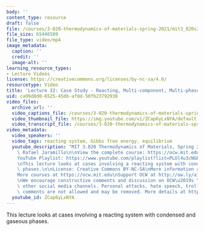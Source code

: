 ```yaml
---
body: ''
content_type: resource
draft: false
file: /courses/3-020-thermodynamics-of-materials-spring-2021/mit3_020s21_lecture_32_1080p_v2_360p_16_9.mp4
file_size: 65446509
file_type: video/mp4
image_metadata:
  caption: ''
  credit: ''
  image-alt: ''
learning_resource_types:
- Lecture Videos
license: https://creativecommons.org/licenses/by-nc-sa/4.0/
resourcetype: Video
title: 'Lecture 32: Case Study - Reacting, Multi-component, Multi-phase Systems'
uid: ca99d8d0-6525-45db-af0d-50fb23792938
video_files:
  archive_url: ''
  video_captions_file: /courses/3-020-thermodynamics-of-materials-spring-2021/mit3_020s21_lecture_32_1080p_v2_captions.vtt
  video_thumbnail_file: https://img.youtube.com/vi/ZCap6yLxNYA/default.jpg
  video_transcript_file: /courses/3-020-thermodynamics-of-materials-spring-2021/mit3_020s21_lecture_32_1080p_v2_transcript.pdf
video_metadata:
  video_speakers: ''
  video_tags: reacting system, Gibbs free energy, equilibrium
  youtube_description: "MIT 3.020 Thermodynamics of Materials, Spring 2021\nInstructor:\
    \ Rafael Jaramillo\n\nView the complete course: https://ocw.mit.edu/courses/3-020-thermodynamics-of-materials-spring-2021/\n\
    YouTube Playlist: https://www.youtube.com/playlist?list=PLUl4u3cNGP61g-yRbJz4ghFPJLiok1HxX\n\
    \nThis lecture looks at cases involving a reacting system with condensed and gaseous\
    \ phases.\n\nLicense: Creative Commons BY-NC-SA\nMore information at https://ocw.mit.edu/terms\n\
    More courses at https://ocw.mit.edu\nSupport OCW at http://ow.ly/a1If50zVRlQ\n\
    \nWe encourage constructive comments and discussion on OCW\u2019s YouTube and\
    \ other social media channels. Personal attacks, hate speech, trolling, and inappropriate\
    \ comments are not allowed and may be removed. More details at https://ocw.mit.edu/comments."
  youtube_id: ZCap6yLxNYA
---
```

This lecture looks at cases involving a reacting system with condensed and gaseous phases.